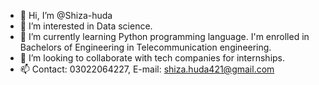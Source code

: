 - 👋 Hi, I’m @Shiza-huda
- 👀 I’m interested in Data science.
- 🌱 I’m currently learning Python programming language. I'm enrolled in Bachelors of Engineering in Telecommunication engineering.
- 💞️ I’m looking to collaborate with tech companies for internships.
- 📫 Contact: 03022064227, E-mail: shiza.huda421@gmail.com

<!---
Shiza-huda/Shiza-huda is a ✨ special ✨ repository because its `README.md` (this file) appears on your GitHub profile.
You can click the Preview link to take a look at your changes.
--->
